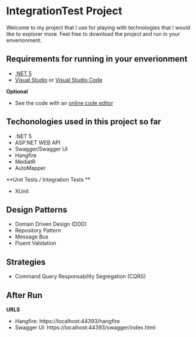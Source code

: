 
# IntegrationTest Project

Welcome to my project that I use for playing with technologies that I would like to explorer more. 
Feel free to download the project and run in your enverionment.

## Requirements for running in your enverionment
- [.NET 5](https://dotnet.microsoft.com/download/dotnet)
- [Visual Studio](https://visualstudio.microsoft.com/vs/community/) or [Visual Studio Code](https://code.visualstudio.com/)

**Optional**

- See the code with an [online code editor](https://github1s.com/MarcosCostaDev/IntegrationTest)


## Techonologies used in this project so far

- .NET 5
- ASP.NET WEB API 
- Swagger/Swagger UI
- Hangfire
- MediatR
- AutoMapper

**Unit Tests / Integration Tests **

- XUnit

## Design Patterns 

- Domain Driven Design (DDD)
- Repository Pattern
- Message Bus
- Fluent Validation

## Strategies

- Command Query Responsability Segregation (CQRS)  


## After Run

**URLS**

- Hangfire: https://localhost:44393/hangfire
- Swagger UI: https://localhost:44393/swagger/index.html



<!-- 
# Migration Database
- IntegrationTest.Infra
dotnet ef migrations add IdentityCreate --context MyDbContext --project IntegrationTest.Infra

# Update Database

- IntegrationTest.Infra
dotnet ef database update --context MyDbContext --project IntegrationTest.Infra
-->